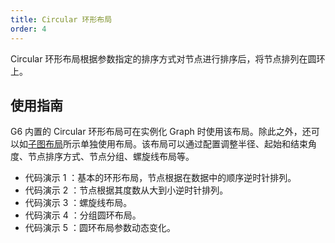 ```yaml
---
title: Circular 环形布局
order: 4
---
```


Circular 环形布局根据参数指定的排序方式对节点进行排序后，将节点排列在圆环上。

## 使用指南

G6 内置的 Circular 环形布局可在实例化 Graph 时使用该布局。除此之外，还可以如[子图布局](/zh/docs/manual/middle/layout/#%E5%AD%90%E5%9B%BE%E5%B8%83%E5%B1%80)所示单独使用布局。该布局可以通过配置调整半径、起始和结束角度、节点排序方式、节点分组、螺旋线布局等。

- 代码演示 1 ：基本的环形布局，节点根据在数据中的顺序逆时针排列。
- 代码演示 2 ：节点根据其度数从大到小逆时针排列。
- 代码演示 3 ：螺旋线布局。
- 代码演示 4 ：分组圆环布局。
- 代码演示 5 ：圆环布局参数动态变化。
